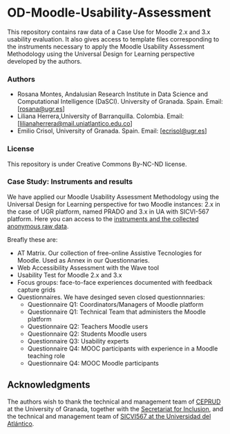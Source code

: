 # OD-Moodle-Usability-Assessment

This repository contains raw data of a Case Use for Moodle 2.x and 3.x usability evaluation. 
It also gives access to template files corresponding to the instruments necessary to apply the Moodle Usability Assessment Methodology using the Universal Design for Learning perspective developed by the authors. 


### Authors

- Rosana Montes, Andalusian Research Institute in Data Science and Computational Intelligence (DaSCI). University of Granada. Spain. Email: [rosana@ugr.es]
- Liliana Herrera,University of Barranquilla. Colombia. Email: [lilianaherrera@mail.uniatlantico.edu.co]
- Emilio Crisol, University of Granada. Spain. Email: [ecrisol@ugr.es]

### License

This repository is under Creative Commons By-NC-ND license.


### Case Study: Instruments and results

We have applied our Moodle Usability Assessment Methodology using the Universal Design for Learning perspective for two Moodle instances: 2.x in the case of UGR platform, named PRADO and 3.x in UA with SICVI-567 platform.
Here you can access to the [instruments and the collected anonymous raw data](instruments.md).

Breafly these are:
- AT Matrix. Our collection of free-online Assistive Tecnologies for Moodle. Used as Annex in our Questionnaries. 
- Web Accessibility Assessment with the Wave tool 
- Usability Test for Moodle 2.x and 3.x
- Focus groups: face-to-face experiences documented with feedback capture grids
- Questionnaires. We have desinged seven closed questionnnaries:
  + Questionnaire Q1: Coordinators/Managers of Moodle platform
  + Questionnaire Q1: Technical Team that administers the Moodle platform
  + Questionnaire Q2: Teachers Moodle users
  + Questionnaire Q2: Students Moodle users
  + Questionnaire Q3: Usability experts
  + Questionnaire Q4: MOOC participants with experience in a Moodle teaching role
  + Questionnaire Q4: MOOC Moodle participants

## Acknowledgments

The authors wish to thank the technical and management team of [CEPRUD](https://ceprud.ugr.es) at the University of Granada, together with the [Secretariat for Inclusion](https://inclusion.ugr.es), and the technical and management team of [SICVI567 at the Universidad del Atlántico](https://www.uneatlantico.es).
